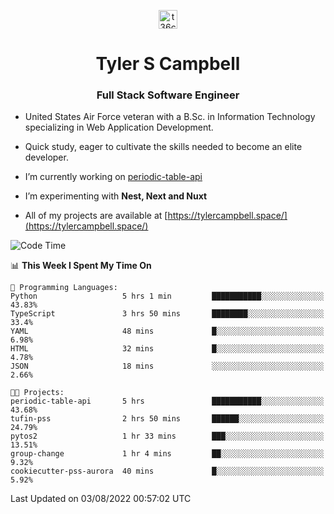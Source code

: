 <p align="center">
<a href="https://www.linkedin.com/in/t36campbell" target="blank"><img align="center" src="https://ik.imagekit.io/t36campbell/Portfolio/linkedin.png.original_m8bbGgPh6.png" alt="t36campbell" height="30" width="30" /></a>
</p>
<h1 align="center">Tyler S Campbell</h1>
<h3 align="center">Full Stack Software Engineer</h3>

* United States Air Force veteran with a B.Sc. in Information Technology specializing in Web Application Development. 

* Quick study, eager to cultivate the skills needed to become an elite developer.

* I’m currently working on [periodic-table-api](https://github.com/t36campbell/periodic-table-api)

* I’m experimenting with **Nest, Next and Nuxt**

* All of my projects are available at [https://tylercampbell.space/](https://tylercampbell.space/)

<!--START_SECTION:waka-->
![Code Time](http://img.shields.io/badge/Code%20Time-1%2C719%20hrs%2057%20mins-blue)

📊 **This Week I Spent My Time On** 

```text
💬 Programming Languages: 
Python                   5 hrs 1 min         ███████████░░░░░░░░░░░░░░   43.83% 
TypeScript               3 hrs 50 mins       ████████░░░░░░░░░░░░░░░░░   33.4% 
YAML                     48 mins             █░░░░░░░░░░░░░░░░░░░░░░░░   6.98% 
HTML                     32 mins             █░░░░░░░░░░░░░░░░░░░░░░░░   4.78% 
JSON                     18 mins             ░░░░░░░░░░░░░░░░░░░░░░░░░   2.66%

🐱‍💻 Projects: 
periodic-table-api       5 hrs               ███████████░░░░░░░░░░░░░░   43.68% 
tufin-pss                2 hrs 50 mins       ██████░░░░░░░░░░░░░░░░░░░   24.79% 
pytos2                   1 hr 33 mins        ███░░░░░░░░░░░░░░░░░░░░░░   13.51% 
group-change             1 hr 4 mins         ██░░░░░░░░░░░░░░░░░░░░░░░   9.32% 
cookiecutter-pss-aurora  40 mins             █░░░░░░░░░░░░░░░░░░░░░░░░   5.92%

```


 Last Updated on 03/08/2022 00:57:02 UTC
<!--END_SECTION:waka-->

